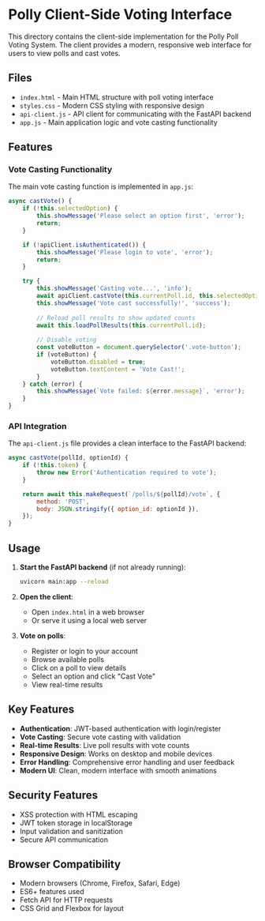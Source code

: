 # Polly Client-Side Voting Interface

This directory contains the client-side implementation for the Polly Poll Voting System. The client provides a modern, responsive web interface for users to view polls and cast votes.

## Files

- `index.html` - Main HTML structure with poll voting interface
- `styles.css` - Modern CSS styling with responsive design
- `api-client.js` - API client for communicating with the FastAPI backend
- `app.js` - Main application logic and vote casting functionality

## Features

### Vote Casting Functionality
The main vote casting function is implemented in `app.js`:

```javascript
async castVote() {
    if (!this.selectedOption) {
        this.showMessage('Please select an option first', 'error');
        return;
    }

    if (!apiClient.isAuthenticated()) {
        this.showMessage('Please login to vote', 'error');
        return;
    }

    try {
        this.showMessage('Casting vote...', 'info');
        await apiClient.castVote(this.currentPoll.id, this.selectedOption);
        this.showMessage('Vote cast successfully!', 'success');
        
        // Reload poll results to show updated counts
        await this.loadPollResults(this.currentPoll.id);
        
        // Disable voting
        const voteButton = document.querySelector('.vote-button');
        if (voteButton) {
            voteButton.disabled = true;
            voteButton.textContent = 'Vote Cast!';
        }
    } catch (error) {
        this.showMessage(`Vote failed: ${error.message}`, 'error');
    }
}
```

### API Integration
The `api-client.js` file provides a clean interface to the FastAPI backend:

```javascript
async castVote(pollId, optionId) {
    if (!this.token) {
        throw new Error('Authentication required to vote');
    }

    return await this.makeRequest(`/polls/${pollId}/vote`, {
        method: 'POST',
        body: JSON.stringify({ option_id: optionId }),
    });
}
```

## Usage

1. **Start the FastAPI backend** (if not already running):
   ```bash
   uvicorn main:app --reload
   ```

2. **Open the client**:
   - Open `index.html` in a web browser
   - Or serve it using a local web server

3. **Vote on polls**:
   - Register or login to your account
   - Browse available polls
   - Click on a poll to view details
   - Select an option and click "Cast Vote"
   - View real-time results

## Key Features

- **Authentication**: JWT-based authentication with login/register
- **Vote Casting**: Secure vote casting with validation
- **Real-time Results**: Live poll results with vote counts
- **Responsive Design**: Works on desktop and mobile devices
- **Error Handling**: Comprehensive error handling and user feedback
- **Modern UI**: Clean, modern interface with smooth animations

## Security Features

- XSS protection with HTML escaping
- JWT token storage in localStorage
- Input validation and sanitization
- Secure API communication

## Browser Compatibility

- Modern browsers (Chrome, Firefox, Safari, Edge)
- ES6+ features used
- Fetch API for HTTP requests
- CSS Grid and Flexbox for layout
